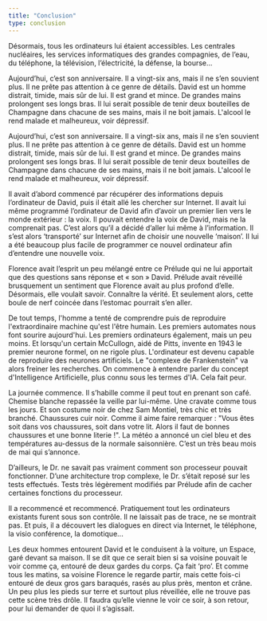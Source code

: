 ```yaml
---
title: "Conclusion"
type: conclusion
---
```


Désormais, tous les ordinateurs lui étaient accessibles. Les centrales nucléaires, les services informatiques des grandes compagnies, de l’eau, du téléphone, la télévision, l’électricité, la défense, la bourse...

Aujourd’hui, c’est son anniversaire. Il a vingt-six ans, mais il ne s’en souvient plus. Il ne prête pas attention à ce genre de détails. David est un homme distrait, timide, mais sûr de lui. Il est grand et mince. De grandes mains prolongent ses longs bras. Il lui serait possible de tenir deux bouteilles de Champagne dans chacune de ses mains, mais il ne boit jamais. L'alcool le rend malade et malheureux, voir dépressif.

Aujourd’hui, c’est son anniversaire. Il a vingt-six ans, mais il ne s’en souvient plus. Il ne prête pas attention à ce genre de détails. David est un homme distrait, timide, mais sûr de lui. Il est grand et mince. De grandes mains prolongent ses longs bras. Il lui serait possible de tenir deux bouteilles de Champagne dans chacune de ses mains, mais il ne boit jamais. L'alcool le rend malade et malheureux, voir dépressif.

Il avait d’abord commencé par récupérer des informations depuis l’ordinateur de David, puis il était allé les chercher sur Internet. Il avait lui même programmé l’ordinateur de David afin d’avoir un premier lien vers le monde extérieur : la voix. Il pouvait entendre la voix de David, mais ne la comprenait pas. C’est alors qu’il a décidé d’aller lui même à l’information. Il s’est alors ‘transporté’ sur Internet afin de choisir une nouvelle ‘maison’. Il lui a été beaucoup plus facile de programmer ce nouvel ordinateur afin d’entendre une nouvelle voix.

Florence avait l’esprit un peu mélangé entre ce Prélude qui ne lui apportait que des questions sans réponse et « son » David. Prélude avait réveillé brusquement un sentiment que Florence avait au plus profond d’elle. Désormais, elle voulait savoir. Connaître la vérité. Et seulement alors, cette boule de nerf coincée dans l’estomac pourrait s’en aller.

De tout temps, l'homme a tenté de comprendre puis de reproduire l'extraordinaire machine qu'est l'être humain. Les premiers automates nous font sourire aujourd'hui. Les premiers ordinateurs également, mais un peu moins. Et lorsqu'un certain McCullogn, aidé de Pitts, invente en 1943 le premier neurone formel, on ne rigole plus. L'ordinateur est devenu capable de reproduire des neurones artificiels. Le "complexe de Frankenstein" va alors freiner les recherches. On commence à entendre parler du concept d'Intelligence Artificielle, plus connu sous les termes d'IA. Cela fait peur.

La journée commence. Il s’habille comme il peut tout en prenant son café. Chemise blanche repassée la veille par lui-même. Une cravate comme tous les jours. Et son costume noir de chez Sam Montiel, très chic et très branché. Chaussures cuir noir. Comme il aime faire remarquer : "Vous êtes soit dans vos chaussures, soit dans votre lit. Alors il faut de bonnes chaussures et une bonne literie !". La météo a annoncé un ciel bleu et des températures au-dessus de la normale saisonnière. C’est un très beau mois de mai qui s’annonce.

D’ailleurs, le Dr. ne savait pas vraiment comment son processeur pouvait fonctionner. D’une architecture trop complexe, le Dr. s’était reposé sur les tests effectués. Tests très légèrement modifiés par Prélude afin de cacher certaines fonctions du processeur.

Il a recommencé et recommencé. Pratiquement tout les ordinateurs existants furent sous son contrôle. Il ne laissait pas de trace, ne se montrait pas. Et puis, il a découvert les dialogues en direct via Internet, le téléphone, la visio conférence, la domotique...

Les deux hommes entourent David et le conduisent à la voiture, un Espace, garé devant sa maison. Il se dit que ce serait bien si sa voisine pouvait le voir comme ça, entouré de deux gardes du corps. Ça fait ‘pro’. Et comme tous les matins, sa voisine Florence le regarde partir, mais cette fois-ci entouré de deux gros gars baraqués, rasés au plus près, menton et crâne. Un peu plus les pieds sur terre et surtout plus réveillée, elle ne trouve pas cette scène très drôle. Il faudra qu’elle vienne le voir ce soir, à son retour, pour lui demander de quoi il s’agissait.
